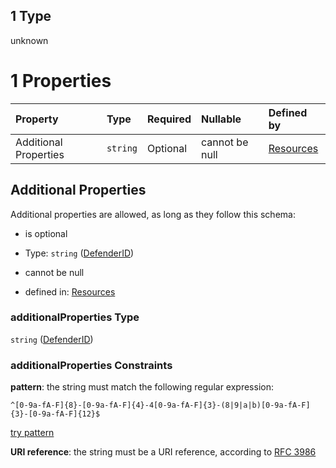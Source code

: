 ## 1 Type

unknown

# 1 Properties

| Property              | Type     | Required | Nullable       | Defined by                                                                                                                        |
| :-------------------- | :------- | :------- | :------------- | :-------------------------------------------------------------------------------------------------------------------------------- |
| Additional Properties | `string` | Optional | cannot be null | [Resources](definitions-definitions-defenderid.md "resources.schema.json#/properties/notifications/oneOf/1/additionalProperties") |

## Additional Properties

Additional properties are allowed, as long as they follow this schema:



*   is optional

*   Type: `string` ([DefenderID](definitions-definitions-defenderid.md))

*   cannot be null

*   defined in: [Resources](definitions-definitions-defenderid.md "resources.schema.json#/properties/notifications/oneOf/1/additionalProperties")

### additionalProperties Type

`string` ([DefenderID](definitions-definitions-defenderid.md))

### additionalProperties Constraints

**pattern**: the string must match the following regular expression:&#x20;

```regexp
^[0-9a-fA-F]{8}-[0-9a-fA-F]{4}-4[0-9a-fA-F]{3}-(8|9|a|b)[0-9a-fA-F]{3}-[0-9a-fA-F]{12}$
```

[try pattern](https://regexr.com/?expression=%5E%5B0-9a-fA-F%5D%7B8%7D-%5B0-9a-fA-F%5D%7B4%7D-4%5B0-9a-fA-F%5D%7B3%7D-\(8%7C9%7Ca%7Cb\)%5B0-9a-fA-F%5D%7B3%7D-%5B0-9a-fA-F%5D%7B12%7D%24 "try regular expression with regexr.com")

**URI reference**: the string must be a URI reference, according to [RFC 3986](https://tools.ietf.org/html/rfc3986 "check the specification")
